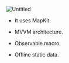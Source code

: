 
![Untitled](https://github.com/user-attachments/assets/f58464eb-40d1-4777-92c3-d8a1a41c82d8)

* It uses MapKit.

* MVVM architecture.

* Observable macro.

* Offline static data.
